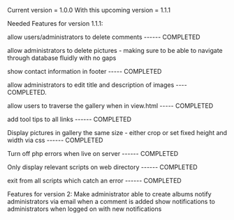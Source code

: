 Current version = 1.0.0
With this upcoming version = 1.1.1




Needed Features for version 1.1.1:

allow users/administrators to delete comments ------ COMPLETED

allow administrators to delete pictures - making sure to be able to navigate through database fluidly with no gaps

show contact information in footer ----- COMPLETED

allow administrators to edit title and description of images ---- COMPLETED.

allow users to traverse the gallery when in view.html ----- COMPLETED

add tool tips to all links ------ COMPLETED

Display pictures in gallery the same size - either crop or set fixed height and width via css ------ COMPLETED

Turn off php errors when live on server ------ COMPLETED

Only display relevant scripts on web directory ------ COMPLETED

exit from all scripts which catch an error ------ COMPLETED




Features for version 2:
Make administrator able to create albums
notify administrators via email when a comment is added
show notifications to administrators when logged on with new notifications